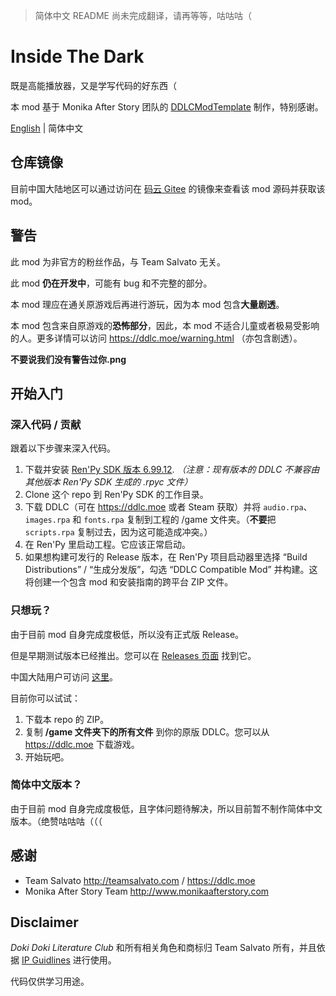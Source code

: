 > 简体中文 README 尚未完成翻译，请再等等，咕咕咕（

# Inside The Dark

既是高能播放器，又是学写代码的好东西（

本 mod 基于 Monika After Story 团队的 [DDLCModTemplate](https://github.com/Monika-After-Story/DDLCModTemplate) 制作，特别感谢。

[English](./README.md) | 简体中文

## 仓库镜像

目前中国大陆地区可以通过访问在 [码云 Gitee](https://gitee.com/imgradeone/InsideTheDark) 的镜像来查看该 mod 源码并获取该 mod。

## 警告

此 mod 为非官方的粉丝作品，与 Team Salvato 无关。

此 mod **仍在开发中**，可能有 bug 和不完整的部分。

本 mod 理应在通关原游戏后再进行游玩，因为本 mod 包含**大量剧透**。

本 mod 包含来自原游戏的**恐怖部分**，因此，本 mod 不适合儿童或者极易受影响的人。更多详情可以访问 https://ddlc.moe/warning.html （亦包含剧透）。

**不要说我们没有警告过你.png**

## 开始入门

### 深入代码 / 贡献
跟着以下步骤来深入代码。

1. 下载并安装 [Ren'Py SDK 版本 6.99.12](https://www.renpy.org/release/6.99.12). *（注意：现有版本的 DDLC 不兼容由其他版本 Ren'Py SDK 生成的 .rpyc 文件）*
1. Clone 这个 repo 到 Ren'Py SDK 的工作目录。
1. 下载 DDLC（可在 https://ddlc.moe 或者 Steam 获取）并将 `audio.rpa`、`images.rpa` 和 `fonts.rpa` 复制到工程的 /game 文件夹。（**不要**把 `scripts.rpa` 复制过去，因为这可能造成冲突。）
1. 在 Ren'Py 里启动工程。它应该正常启动。
1. 如果想构建可发行的 Release 版本，在 Ren'Py 项目启动器里选择 “Build Distributions” / “生成分发版”，勾选 “DDLC Compatible Mod” 并构建。这将创建一个包含 mod 和安装指南的跨平台 ZIP 文件。

### 只想玩？

由于目前 mod 自身完成度极低，所以没有正式版 Release。

但是早期测试版本已经推出。您可以在 [Releases 页面](https://github.com/imgradeone/InsideTheDark/releases) 找到它。

中国大陆用户可访问 [这里](https://gitee.com/imgradeone/InsideTheDark/releases)。

目前你可以试试：

1. 下载本 repo 的 ZIP。
1. 复制 **/game 文件夹下的所有文件** 到你的原版 DDLC。您可以从 https://ddlc.moe 下载游戏。
1. 开始玩吧。

### 简体中文版本？

由于目前 mod 自身完成度极低，且字体问题待解决，所以目前暂不制作简体中文版本。（绝赞咕咕咕（（（

## 感谢

- Team Salvato http://teamsalvato.com / https://ddlc.moe
- Monika After Story Team http://www.monikaafterstory.com

## Disclaimer

*Doki Doki Literature Club* 和所有相关角色和商标归 Team Salvato 所有，并且依据 [IP Guidlines](http://teamsalvato.com/ip-guidelines/) 进行使用。

代码仅供学习用途。